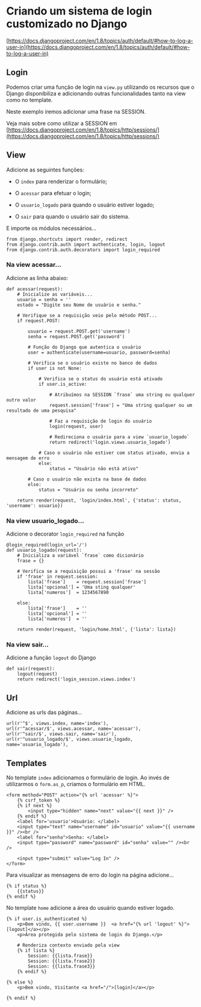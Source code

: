 Criando um sistema de login customizado no Django
===


[https://docs.djangoproject.com/en/1.8/topics/auth/default/#how-to-log-a-user-in](https://docs.djangoproject.com/en/1.8/topics/auth/default/#how-to-log-a-user-in)


Login
---

Podemos criar uma função de login na `view.py` utilizando os recursos que o Django
disponibiliza e adicionando outras funcionalidades tanto na view como no template.

Neste exemplo iremos adicionar uma frase na SESSION.

Veja mais sobre como utilizar a SESSION em [https://docs.djangoproject.com/en/1.8/topics/http/sessions/](https://docs.djangoproject.com/en/1.8/topics/http/sessions/)



View
---

Adicione as seguintes funções:

- O `index` para renderizar o formulário;

- O `acessar` para efetuar o login;

- O `usuario_logado` para quando o usuário estiver logado;

- O `sair` para quando o usuário sair do sistema.


E importe os módulos necessários...

    from django.shortcuts import render, redirect
    from django.contrib.auth import authenticate, login, logout
    from django.contrib.auth.decorators import login_required


### Na view acessar...

Adicione as linha abaixo:

    def acessar(request):
        # Inicialize as variáveis...
        usuario = senha = ''
        estado = "Digite seu Nome de usuário e senha."

        # Verifique se a requisição veio pelo método POST...
        if request.POST:

            usuario = request.POST.get('username')
            senha = request.POST.get('password')

            # Função do Django que autentica o usuário
            user = authenticate(username=usuario, password=senha)

            # Verifica se o usuário existe no banco de dados
            if user is not None:

                # Verifica se o status do usuário está ativado
                if user.is_active:

                    # Atribuímos na SESSION `frase` uma string ou qualquer outro valor
                    request.session['frase'] = "Uma string qualquer ou um resultado de uma pesquisa"

                    # Faz a requisição de login do usuário
                    login(request, user)

                    # Redireciona o usuário para a view `usuario_logado`
                    return redirect('login.views.usuario_logado')

                # Caso o usuário não estiver com status ativado, envia a mensagem de erro
                else:
                    status = "Usuário não está ativo"

            # Caso o usuário não exista na base de dados
            else:
                status = "Usuário ou senha incorreto"

        return render(request, 'login/index.html', {'status': status, 'username': usuario})



### Na view usuario_logado...

Adicione o decorator `login_required` na função

    @login_required(login_url='/')
    def usuario_logado(request):
        # Inicializa a variável `frase` como dicionário
        frase = {}

        # Verifica se a requisição possui a 'frase' na sessão
        if 'frase' in request.session:
            lista['frase']    = request.session['frase']
            lista['opcional'] = 'Uma sting qualquer'
            lista['numeros']  = 1234567890

        else:
            lista['frase']    = ''
            lista['opcional'] = ''
            lista['numeros']  = ''

        return render(request, 'login/home.html', {'lista': lista})

        

### Na view sair...

Adicione a função `logout` do Django

    def sair(request):
        logout(request)
        return redirect('login_session.views.index')



Url
---

Adicione as urls das páginas...

    url(r'^$', views.index, name='index'),
    url(r'^acessar/$', views.acessar, name='acessar'),
    url(r'^sair/$', views.sair, name='sair'),
    url(r'^usuario_logado/$', views.usuario_logado, name='usuario_logado'),



Templates
---

No template `index` adicionamos o formulário de login. Ao invés de utilizarmos o `form.as_p`, 
criamos o formulário em HTML.

    <form method="POST" action="{% url 'acessar' %}">
        {% csrf_token %}
        {% if next %}
            <input type="hidden" name="next" value="{{ next }}" />
        {% endif %}
        <label for='usuario'>Usuário: </label>
        <input type="text" name="username" id="usuario" value="{{ username }}" /><br />
        <label for="senha">Senha: </label>
        <input type="password" name="password" id="senha" value="" /><br />

        <input type="submit" value="Log In" />
    </form>


Para visualizar as mensagens de erro do login na página adicione...

    {% if status %}
        {{status}}
    {% endif %}



No template `home` adicione a área do usuário quando estiver logado.

    {% if user.is_authenticated %}
        <p>Bem vindo, {{ user.username }}  <a href="{% url 'logout' %}">[logout]</a></p>
        <p>Área protegida pelo sistema de login do Django.</p>
        
        # Renderiza contexto enviado pela view 
        {% if lista %}
            Session: {{lista.frase}}
            Session: {{lista.frase2}}
            Session: {{lista.frase3}}
        {% endif %}

    {% else %}
        <p>Bem vindo, Visitante <a href="/">[login]</a></p>

    {% endif %}